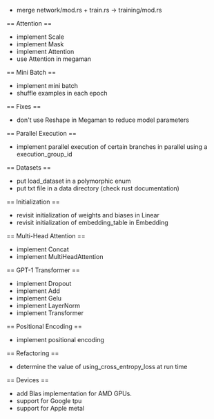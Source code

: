 - merge network/mod.rs + train.rs -> training/mod.rs

== Attention ==

- implement Scale
- implement Mask
- implement Attention
- use Attention in megaman

== Mini Batch ==

- implement mini batch
- shuffle examples in each epoch

== Fixes ==

- don't use Reshape in Megaman to reduce model parameters

== Parallel Execution ==

- implement parallel execution of certain branches in parallel using a execution_group_id

== Datasets ==

- put load_dataset in a polymorphic enum
- put txt file in a data directory (check rust documentation)

== Initialization ==

- revisit initialization of weights and biases in Linear
- revisit initialization of embedding_table in Embedding

== Multi-Head Attention ==

- implement Concat
- implement MultiHeadAttention

== GPT-1 Transformer ==

- implement Dropout
- implement Add
- implement Gelu
- implement LayerNorm
- implement Transformer

== Positional Encoding ==

- implement positional encoding

== Refactoring ==

- determine the value of using_cross_entropy_loss at run time

== Devices ==

- add Blas implementation for AMD GPUs.
- support for Google tpu
- support for Apple metal

